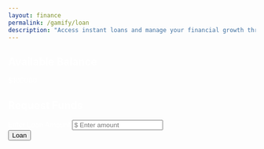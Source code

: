 ```yaml
---
layout: finance
permalink: /gamify/loan
description: "Access instant loans and manage your financial growth through our digital lending platform."
---
```


<style>
/* Optional: Additional custom styling if needed */
.container {
    max-width: 600px;
    color: #fff; /* Ensures all text inside the container is white */
}
</style>
<div class="container my-5">

  <!-- Available Balance Card -->
  <div class="card bg-dark border-secondary mb-4">
    <div class="card-body text-center">
      <h2 class="card-title" style="color:white">Available Balance</h2>
      <p class="display-4 fw-bold" style="color:white">$100000</p>
    </div>
  </div>

  <!-- Request Funds Card -->
  <div class="card bg-dark border-secondary mb-4">
    <div class="card-body">
      <h2 class="card-title mb-3" style="color:white">Request Funds</h2>
      <form class="d-flex flex-column gap-3">
        <div class="mb-3">
          <label for="loanAmount" class="form-label" style="color:white">Enter Loan Amount</label>
          <input 
            type="number" 
            id="loanAmount" 
            class="form-control text-center" 
            min="1" 
            placeholder="$ Enter amount" 
            step="0.01"
          >
        </div>
        <button type="submit" class="btn btn-success mx-auto">Loan</button>
      </form>
    </div>
  </div>


</div>